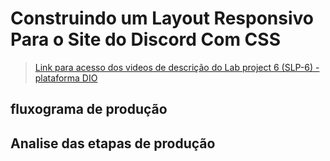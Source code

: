 # Construindo um Layout Responsivo Para o Site do Discord Com CSS

> [Link para acesso dos videos de descrição do Lab project 6 (SLP-6) - plataforma DIO]()

## fluxograma de produção

## Analise das etapas de produção
